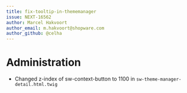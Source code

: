 ```yaml
---
title: fix-tooltip-in-thememanager
issue: NEXT-16562
author: Marcel Hakvoort
author_email: m.hakvoort@shopware.com
author_github: @celha
---
```

# Administration
* Changed z-index of sw-context-button to 1100 in `sw-theme-manager-detail.html.twig`
